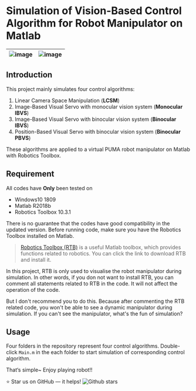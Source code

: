 # Simulation of Vision-Based Control Algorithm for Robot Manipulator on Matlab

|![image](https://github.com/JiadingWen/01-Manipulator_Simulation/blob/master/img/ScreenShot1.gif)|![image](https://github.com/JiadingWen/01-Manipulator_Simulation/blob/master/img/ScreenShot2.gif)|
| - | :-: |

## Introduction
This project mainly simulates four control algorithms: 

1. Linear Camera Space Manipulation (**LCSM**)
2. Image-Based Visual Servo with monocular vision system (**Monocular IBVS**)
3. Image-Based Visual Servo with binocular vision system (**Binocular IBVS**)
4. Position-Based Visual Servo with binocular vision system (**Binocular PBVS**)

These algorithms are applied to a virtual PUMA robot manipulator on Matlab with Robotics Toolbox.

## Requirement
All codes have **Only** been tested on 
* Windows10 1809 
* Matlab R2018b 
* Robotics Toolbox 10.3.1

There is no guarantee that the codes have good compatibility in the updated version. 
Before running code, make sure you have the Robotics Toolbox installed on Matlab.

> [Robotics Toolbox (RTB)](http://petercorke.com/wordpress/toolboxes/robotics-toolbox) is a useful Matlab toolbox, which provides functions related to robotics. You can click the link to download RTB and install it. 

In this project, RTB is only used to visualise the robot manipulator during simulation. In other words, if you don not want to install RTB, you can comment all statements related to RTB in the code. It will not affect the operation of the code. 

But I don't recommend you to do this. Because after commenting the RTB related code, you won't be able to see a dynamic manipulator during simulation. If you can't see the manipulator, what's the fun of simulation?

## Usage
Four folders in the repository represent four control algorithms. Double-click `Main.m` in the each folder to start simulation of corresponding control algorithm. 

That‘s simple~ Enjoy playing robot!!

:star: Star us on GitHub — it helps! ![Github stars](https://img.shields.io/github/stars/JiadingWen/01-Manipulator_Simulation.svg)
